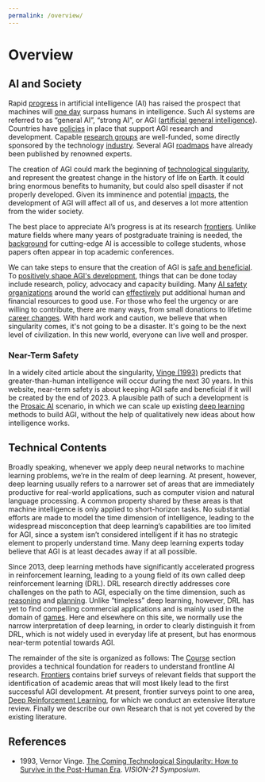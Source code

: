 ```yaml
---
permalink: /overview/
---
```

# Overview

## AI and Society

Rapid [progress](http://realai.org/progress/) in artificial intelligence (AI) has raised the prospect that machines will [one day](http://realai.org/timing/) surpass humans in intelligence. Such AI systems are referred to as “general AI”, “strong AI”, or AGI ([artificial general intelligence](https://en.wikipedia.org/wiki/Artificial_general_intelligence)). Countries have [policies](http://realai.org/policies/) in place that support AGI research and development. Capable [research groups](http://realai.org/labs/) are well-funded, some directly sponsored by the technology [industry](http://realai.org/industry/). Several AGI [roadmaps](http://realai.org/roadmaps/) have already been published by renowned experts.

The creation of AGI could mark the beginning of [technological singularity](https://en.wikipedia.org/wiki/Technological_singularity), and represent the greatest change in the history of life on Earth. It could bring enormous benefits to humanity, but could also spell disaster if not properly developed. Given its imminence and potential [impacts](http://realai.org/impacts/), the development of AGI will affect all of us, and deserves a lot more attention from the wider society.

The best place to appreciate AI’s progress is at its research [frontiers](http://realai.org/frontiers/). Unlike mature fields where many years of postgraduate training is needed, the [background](http://realai.org/resources/curriculum/) for cutting-edge AI is accessible to college students, whose papers often appear in top academic conferences.

We can take steps to ensure that the creation of AGI is [safe and beneficial](http://realai.org/safety/). To [positively shape AGI's development](https://80000hours.org/problem-profiles/positively-shaping-artificial-intelligence/), things that can be done today include research, policy, advocacy and capacity building. Many [AI safety organizations](http://realai.org/safety/organizations/) around the world can [effectively](http://realai.org/safety/effective-altruism/) put additional human and financial resources to good use. For those who feel the urgency or are willing to contribute, there are many ways, from small donations to lifetime [career changes](https://80000hours.org/). With hard work and caution, we believe that when singularity comes, it's not going to be a disaster. It's going to be the next level of civilization. In this new world, everyone can live well and prosper.

### Near-Term Safety

In a widely cited article about the singularity, [Vinge (1993)](http://edoras.sdsu.edu/~vinge/misc/singularity.html) predicts that greater-than-human intelligence will occur during the next 30 years. In this website, near-term safety is about keeping AGI safe and beneficial if it will be created by the end of 2023. A plausible path of such a development is the [Prosaic AI](http://realai.org/prosaic/) scenario, in which we can scale up existing [deep learning](https://en.wikipedia.org/wiki/Deep_learning) methods to build AGI, without the help of qualitatively new ideas about how intelligence works.

## Technical Contents

Broadly speaking, whenever we apply deep neural networks to machine learning problems, we’re in the realm of deep learning. At present, however, deep learning usually refers to a narrower set of areas that are immediately productive for real-world applications, such as computer vision and natural language processing. A common property shared by these areas is that machine intelligence is only applied to short-horizon tasks. No substantial efforts are made to model the time dimension of intelligence, leading to the widespread misconception that deep learning’s capabilities are too limited for AGI, since a system isn’t considered intelligent if it has no strategic element to properly understand time. Many deep learning experts today believe that AGI is at least decades away if at all possible.

Since 2013, deep learning methods have significantly accelerated progress in reinforcement learning, leading to a young field of its own called deep reinforcement learning (DRL). DRL research directly addresses core challenges on the path to AGI, especially on the time dimension, such as [reasoning](http://realai.org/reasoning/) and [planning](http://realai.org/planning/). Unlike “timeless” deep learning, however, DRL has yet to find compelling commercial applications and is mainly used in the domain of [games](http://realai.org/games/). Here and elsewhere on this site, we normally use the narrow interpretation of deep learning, in order to clearly distinguish it from DRL, which is not widely used in everyday life at present, but has enormous near-term potential towards AGI.

The remainder of the site is organized as follows: The [Course](http://realai.org/course/) section provides a technical foundation for readers to understand frontline AI research. [Frontiers](http://realai.org/frontiers/) contains brief surveys of relevant fields that support the identification of academic areas that will most likely lead to the first successful AGI development. At present, frontier surveys point to one area, [Deep Reinforcement Learning](http://realai.org/deep-reinforcement-learning/), for which we conduct an extensive literature review. Finally we describe our own Research that is not yet covered by the existing literature.

## References

* 1993, Vernor Vinge. [The Coming Technological Singularity: How to Survive in the Post-Human Era](http://edoras.sdsu.edu/~vinge/misc/singularity.html). *VISION-21 Symposium*.

